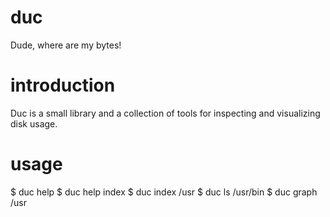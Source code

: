 
duc
===

Dude, where are my bytes!


introduction
============

Duc is a small library and a collection of tools for inspecting and visualizing disk usage.


usage
=====

$ duc help
$ duc help index
$ duc index /usr
$ duc ls /usr/bin
$ duc graph /usr


